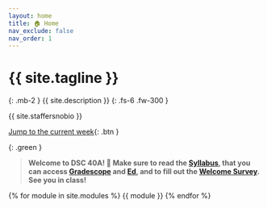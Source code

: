 ```yaml
---
layout: home
title: 🏠 Home
nav_exclude: false
nav_order: 1
---
```


# {{ site.tagline }}

{: .mb-2 }
{{ site.description }}
{: .fs-6 .fw-300 }

{{ site.staffersnobio }}

[Jump to the current week](#week-1-modeling-and-loss-functions){: .btn }

<!-- Click the 🎥 button to view the recording of a lecture/discussion.<br>Click the 📝 button to view lecture notebooks after they've been filled in during lecture. -->

{: .green }
> **Welcome to DSC 40A! 👋 Make sure to read the [Syllabus](syllabus), that you can access [Gradescope](https://www.gradescope.com/courses/759109) and [Ed](https://edstem.org/us/join/tFGYBG), and to fill out the [Welcome Survey](https://docs.google.com/forms/d/e/1FAIpQLSftyR__u1hEA39AufRcOZVf5Xu49wDJFokH212XJGhum88wqA/viewform). See you in class!**

{% for module in site.modules %}
{{ module }}
{% endfor %}
